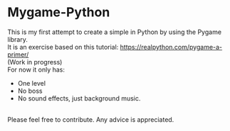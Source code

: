 # Mygame-Python
This is my first attempt to create a simple in Python by using the Pygame library. 
<br> 
It is an exercise based on this tutorial: https://realpython.com/pygame-a-primer/
<br> 
(Work in progress)
<br> 
For now it only has:
  - One level
  - No boss
  - No sound effects, just background music.
<br>
Please feel free to contribute. Any advice is appreciated.
